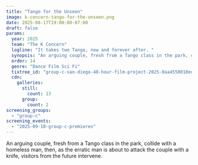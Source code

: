 ```yaml
---
title: "Tango for the Unseen"
image: k-concern-tango-for-the-unseen.png
date: 2025-08-17T19:00:00-07:00
draft: false
params:
  year: 2025
  team: "The K Concern"
  logline: "It takes two Tango, now and forever after. "
  synopsis: "An arguing couple, fresh from a Tango class in the park, collide with a homeless man, then, as the erratic man is about to attack the couple with a knife, visitors from the future intervene. "
  order: 14
  genre: "Dance Film Sci Fi"
  tixtree_id: "group-c-san-diego-48-hour-film-project-2025-0aa4550010ed"
  cdn:
    galleries:
      still:
        count: 13
      group:
        count: 2
screening_groups:
  - "group-c"
screening_events:
  - "2025-09-10-group-c-premieres"
---
```


An arguing couple, fresh from a Tango class in the park, collide with a homeless man, then, as the erratic man is about to attack the couple with a knife, visitors from the future intervene. 
